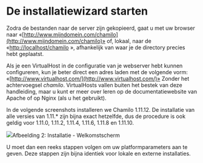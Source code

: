 # De installatiewizard starten

Zodra de bestanden naar de server zijn gekopieerd, gaat u met uw browser naar «[http://www.mijndomein.com/chamilo](http://www.mijndomein.com/chamilo)» of, lokaal, naar de «[http://localhost/chamilo](http://localhost/chamilo) », afhankelijk van waar je de directory precies hebt geplaatst.

Als je een VirtualHost in de configuratie van je webserver hebt kunnen configureren, kun je beter direct een adres laden met de volgende vorm: «[http://www.virtualhost.com/](http://www.virtualhost.com/)» Zonder het achtervoegsel *chamilo*. VirtualHosts vallen buiten het bestek van deze handleiding, maar u kunt er meer over leren op de documentatiewebsite van Apache of op Nginx (als u het gebruikt).

In de volgende screenshots installeren we Chamilo 1.11.12. De installatie van alle versies van 1.11.* zijn bijna exact hetzelfde, dus de procedure is ook geldig voor 1.11.0, 1.11.2, 1.11.4, 1.11.6, 1.11.8 en 1.11.10.

![](../../../../.gitbook/assets/images1%20%281%29.png)Afbeelding 2: Installatie - Welkomstscherm

U moet dan een reeks stappen volgen om uw platformparameters aan te geven. Deze stappen zijn bijna identiek voor lokale en externe installaties.
